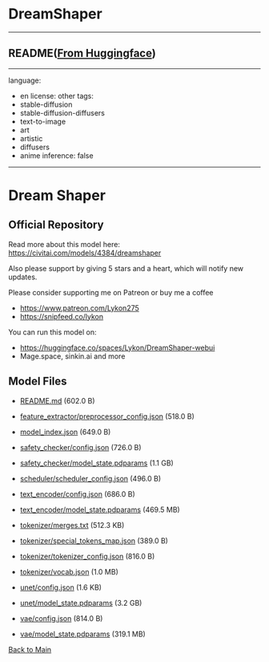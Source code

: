 
# DreamShaper
---


## README([From Huggingface](https://huggingface.co/Lykon/DreamShaper))

---
language:
- en
license: other
tags:
- stable-diffusion
- stable-diffusion-diffusers
- text-to-image
- art
- artistic
- diffusers
- anime
inference: false
---

# Dream Shaper
## Official Repository

Read more about this model here: https://civitai.com/models/4384/dreamshaper

Also please support by giving 5 stars and a heart, which will notify new updates.

Please consider supporting me on Patreon or buy me a coffee
- https://www.patreon.com/Lykon275
- https://snipfeed.co/lykon

You can run this model on:
- https://huggingface.co/spaces/Lykon/DreamShaper-webui
- Mage.space, sinkin.ai and more



## Model Files

- [README.md](https://paddlenlp.bj.bcebos.com/models/community/Lykon/DreamShaper/README.md) (602.0 B)

- [feature_extractor/preprocessor_config.json](https://paddlenlp.bj.bcebos.com/models/community/Lykon/DreamShaper/feature_extractor/preprocessor_config.json) (518.0 B)

- [model_index.json](https://paddlenlp.bj.bcebos.com/models/community/Lykon/DreamShaper/model_index.json) (649.0 B)

- [safety_checker/config.json](https://paddlenlp.bj.bcebos.com/models/community/Lykon/DreamShaper/safety_checker/config.json) (726.0 B)

- [safety_checker/model_state.pdparams](https://paddlenlp.bj.bcebos.com/models/community/Lykon/DreamShaper/safety_checker/model_state.pdparams) (1.1 GB)

- [scheduler/scheduler_config.json](https://paddlenlp.bj.bcebos.com/models/community/Lykon/DreamShaper/scheduler/scheduler_config.json) (496.0 B)

- [text_encoder/config.json](https://paddlenlp.bj.bcebos.com/models/community/Lykon/DreamShaper/text_encoder/config.json) (686.0 B)

- [text_encoder/model_state.pdparams](https://paddlenlp.bj.bcebos.com/models/community/Lykon/DreamShaper/text_encoder/model_state.pdparams) (469.5 MB)

- [tokenizer/merges.txt](https://paddlenlp.bj.bcebos.com/models/community/Lykon/DreamShaper/tokenizer/merges.txt) (512.3 KB)

- [tokenizer/special_tokens_map.json](https://paddlenlp.bj.bcebos.com/models/community/Lykon/DreamShaper/tokenizer/special_tokens_map.json) (389.0 B)

- [tokenizer/tokenizer_config.json](https://paddlenlp.bj.bcebos.com/models/community/Lykon/DreamShaper/tokenizer/tokenizer_config.json) (816.0 B)

- [tokenizer/vocab.json](https://paddlenlp.bj.bcebos.com/models/community/Lykon/DreamShaper/tokenizer/vocab.json) (1.0 MB)

- [unet/config.json](https://paddlenlp.bj.bcebos.com/models/community/Lykon/DreamShaper/unet/config.json) (1.6 KB)

- [unet/model_state.pdparams](https://paddlenlp.bj.bcebos.com/models/community/Lykon/DreamShaper/unet/model_state.pdparams) (3.2 GB)

- [vae/config.json](https://paddlenlp.bj.bcebos.com/models/community/Lykon/DreamShaper/vae/config.json) (814.0 B)

- [vae/model_state.pdparams](https://paddlenlp.bj.bcebos.com/models/community/Lykon/DreamShaper/vae/model_state.pdparams) (319.1 MB)


[Back to Main](../../)